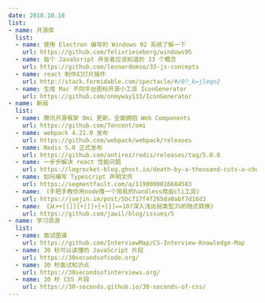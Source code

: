 ```yaml
---
date: 2018.10.18
list:
- name: 开源库
  list:
  - name: 使用 Electron 编写的 Windows 92 系统了解一下
    url: https://github.com/felixrieseberg/windows95
  - name: 每个 JavaScript 开发者应该知道的 33 个概念
    url: https://github.com/leonardomso/33-js-concepts
  - name: react 制作幻灯片插件
    url: http://stack.formidable.com/spectacle/#/0?_k=jleqn2
  - name: 生成 Mac 不同平台图标开源小工具 IconGenerator
    url: https://github.com/onmyway133/IconGenerator
- name: 新闻
  list:
  - name: 腾讯开源框架 Omi 更新，全面拥抱 Web Components
    url: https://github.com/Tencent/omi
  - name: webpack 4.21.0 发布
    url: https://github.com/webpack/webpack/releases
  - name: Redis 5.0 正式发布
    url: https://github.com/antirez/redis/releases/tag/5.0.0
  - name: 一步步解决 react 性能问题
    url: https://logrocket-blog.ghost.io/death-by-a-thousand-cuts-a-checklist-for-eliminating-common-react-performance-issues/
  - name: 如何编写 Typescript 声明文件
    url: https://segmentfault.com/a/1190000016684583
  - name: 《手把手教你用node撸一个简易的handless爬虫cli工具》
    url: https://juejin.im/post/5bc717f4f265da0abf7d16d3
  - name: 《从++[[]][+[]]+[+[]]==10?深入浅出弱类型JS的隐式转换》
    url: https://github.com/jawil/blog/issues/5
- name: 学习资源
  list:
  - name: 面试图谱
    url: https://github.com/InterviewMap/CS-Interview-Knowledge-Map
  - name: 30 秒可以读懂的 JavaScript 片段
    url: https://30secondsofcode.org/
  - name: 30 秒面试知识点
    url: https://30secondsofinterviews.org/
  - name: 30 秒 CSS 片段
    url: https://30-seconds.github.io/30-seconds-of-css/
---
```


<daily-list v-bind="$page.frontmatter"/>
